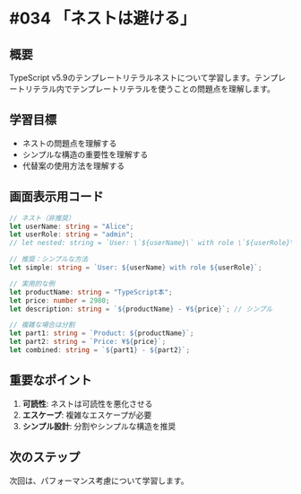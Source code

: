 # #034 「ネストは避ける」

## 概要
TypeScript v5.9のテンプレートリテラルネストについて学習します。テンプレートリテラル内でテンプレートリテラルを使うことの問題点を理解します。

## 学習目標
- ネストの問題点を理解する
- シンプルな構造の重要性を理解する
- 代替案の使用方法を理解する

## 画面表示用コード

```typescript
// ネスト（非推奨）
let userName: string = "Alice";
let userRole: string = "admin";
// let nested: string = `User: \`${userName}\` with role \`${userRole}\``; // 複雑

// 推奨：シンプルな方法
let simple: string = `User: ${userName} with role ${userRole}`;

// 実用的な例
let productName: string = "TypeScript本";
let price: number = 2980;
let description: string = `${productName} - ¥${price}`; // シンプル

// 複雑な場合は分割
let part1: string = `Product: ${productName}`;
let part2: string = `Price: ¥${price}`;
let combined: string = `${part1} - ${part2}`;
```

## 重要なポイント
1. **可読性**: ネストは可読性を悪化させる
2. **エスケープ**: 複雑なエスケープが必要
3. **シンプル設計**: 分割やシンプルな構造を推奨

## 次のステップ
次回は、パフォーマンス考慮について学習します。